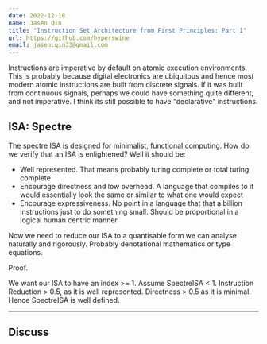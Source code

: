```yaml
---
date: 2022-12-18
name: Jasen Qin
title: "Instruction Set Architecture from First Principles: Part 1"
url: https://github.com/hyperswine
email: jasen.qin33@gmail.com
---
```


Instructions are imperative by default on atomic execution environments. This is probably because digital electronics are ubiquitous and hence most modern atomic instructions are built from discrete signals. If it was built from continuous signals, perhaps we could have something quite different, and not imperative. I think its still possible to have "declarative" instructions.

## ISA: Spectre

The spectre ISA is designed for minimalist, functional computing. How do we verify that an ISA is enlightened? Well it should be:

- Well represented. That means probably turing complete or total turing complete
- Encourage directness and low overhead. A language that compiles to it would essentially look the same or similar to what one would expect
- Encourage expressiveness. No point in a language that that a billion instructions just to do something small. Should be proportional in a logical human centric manner

Now we need to reduce our ISA to a quantisable form we can analyse naturally and rigorously. Probably denotational mathematics or type equations.

Proof.

We want our ISA to have an index >= 1. Assume SpectreISA < 1.
Instruction Reduction > 0.5, as it is well represented.
Directness > 0.5 as it is minimal.
Hence SpectreISA is well defined.

---

<h2 style={{textAlign: "center"}}>Discuss</h2>

<giscus-widget repo="hyperswine/projects"
        repoid="R_kgDOIZg-sQ"
        category="Announcements"
        categoryid="DIC_kwDOIZg-sc4CSmin"
        mapping="pathname"
        strict="0"
        reactionsenabled="1"
        emitmetadata="0"
        inputposition="top"
        theme="preferred_color_scheme"
        lang="en"
        loading="lazy"
        crossorigin="anonymous">
</giscus-widget>
